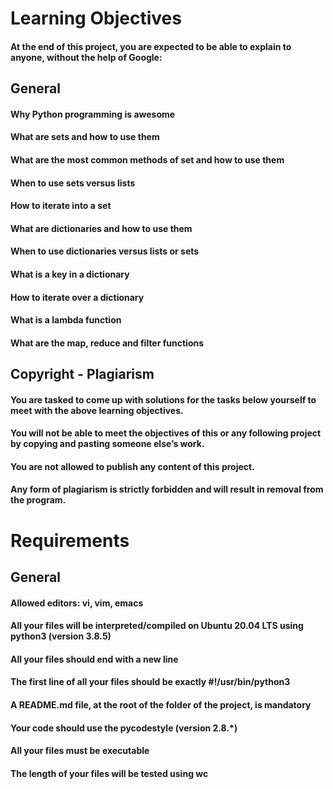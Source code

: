 # Learning Objectives
#### At the end of this project, you are expected to be able to explain to anyone, without the help of Google:

## General
#### Why Python programming is awesome
#### What are sets and how to use them
#### What are the most common methods of set and how to use them
#### When to use sets versus lists
#### How to iterate into a set
#### What are dictionaries and how to use them
#### When to use dictionaries versus lists or sets
#### What is a key in a dictionary
#### How to iterate over a dictionary
#### What is a lambda function
#### What are the map, reduce and filter functions
## Copyright - Plagiarism
#### You are tasked to come up with solutions for the tasks below yourself to meet with the above learning objectives.
#### You will not be able to meet the objectives of this or any following project by copying and pasting someone else’s work.
#### You are not allowed to publish any content of this project.
#### Any form of plagiarism is strictly forbidden and will result in removal from the program.
# Requirements
## General
#### Allowed editors: vi, vim, emacs
#### All your files will be interpreted/compiled on Ubuntu 20.04 LTS using python3 (version 3.8.5)
#### All your files should end with a new line
#### The first line of all your files should be exactly #!/usr/bin/python3
#### A README.md file, at the root of the folder of the project, is mandatory
#### Your code should use the pycodestyle (version 2.8.*)
#### All your files must be executable
#### The length of your files will be tested using wc
